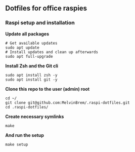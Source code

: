 ## Dotfiles for office raspies

### Raspi setup and installation

<b>Update all packages</b>

```
# Get available updates
sudo apt update
# Install updates and clean up afterwards
sudo apt full-upgrade
```

<b>Install Zsh and the Git cli</b>

```
sudo apt install zsh -y
sudo apt install git -y
```

<b>Clone this repo to the user (admin) root</b>

```
cd ~/
git clone git@github.com:MelvinBrem/.raspi-dotfiles.git
cd .raspi-dotfiles/
```

<b>Create necessary symlinks</b>

```
make
```

<b>And run the setup</b>

```
make setup
```
